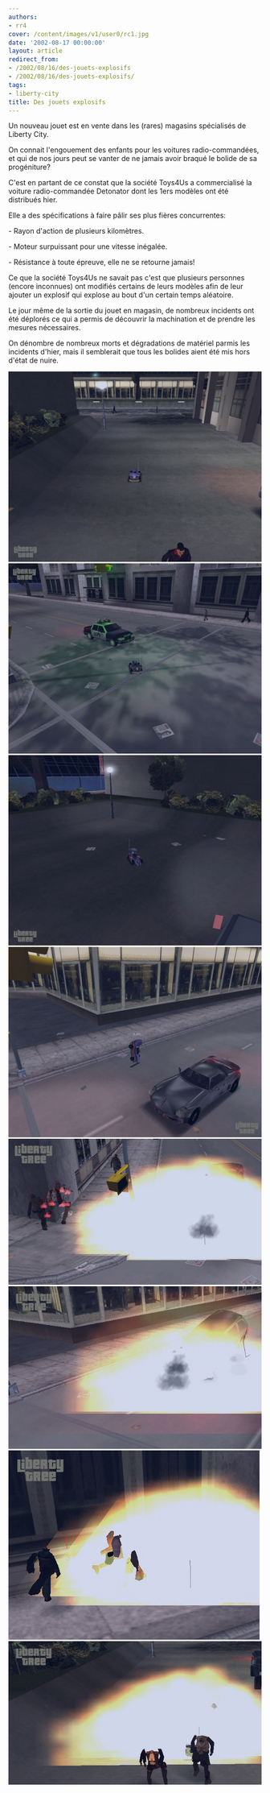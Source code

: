 ```yaml
---
authors:
- rr4
cover: /content/images/v1/user0/rc1.jpg
date: '2002-08-17 00:00:00'
layout: article
redirect_from:
- /2002/08/16/des-jouets-explosifs
- /2002/08/16/des-jouets-explosifs/
tags:
- liberty-city
title: Des jouets explosifs
---
```



Un nouveau jouet est en vente dans les (rares) magasins spécialisés de Liberty City.

On connait l'engouement des enfants pour les voitures radio-commandées, et qui de nos jours peut se vanter de ne jamais avoir braqué le bolide de sa progéniture?

C'est en partant de ce constat que la société Toys4Us a commercialisé la voiture radio-commandée Detonator dont les 1ers modèles ont été distribués hier.

Elle a des spécifications à faire pâlir ses plus fières concurrentes:

-&nbsp;Rayon d'action de plusieurs kilomètres.

-&nbsp;Moteur surpuissant pour une vitesse inégalée.

-&nbsp;Résistance à toute épreuve, elle ne se retourne jamais!

Ce que la société Toys4Us ne savait pas c'est que plusieurs personnes (encore inconnues) ont modifiés certains de leurs modèles afin de leur ajouter un explosif qui explose au bout d'un certain temps aléatoire.

Le jour même de la sortie du jouet en magasin, de nombreux incidents ont été déplorés ce qui a permis de découvrir la machination et de prendre les mesures nécessaires.

On dénombre de nombreux morts et dégradations de matériel parmis les incidents d'hier, mais il semblerait que tous les bolides aient été mis hors d'état de nuire.

![](/content/images/v1/user0/rc1.jpg)
![](/content/images/v1/user0/rc2.jpg)
![](/content/images/v1/user0/rc3.jpg)
![](/content/images/v1/user0/rc4.jpg)
![](/content/images/v1/user0/rc5.jpg)
![](/content/images/v1/user0/rc6.jpg)
![](/content/images/v1/user0/rc7.jpg)
![](/content/images/v1/user0/rc8.jpg)